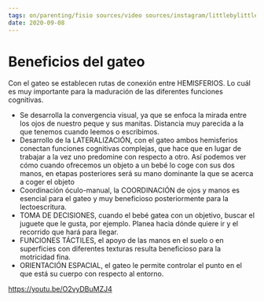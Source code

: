 ```yaml
---
tags: on/parenting/fisio sources/video sources/instagram/littlebylittle
date: 2020-09-08
---
```

# Beneficios del gateo
Con el gateo se establecen rutas de conexión entre HEMISFERIOS. Lo cuál es muy importante para la maduración de las diferentes funciones cognitivas.

- Se desarrolla la convergencia visual, ya que se enfoca la mirada entre los ojos de nuestro peque y sus manitas. Distancia muy parecida a la que
tenemos cuando leemos o escribimos.
- Desarrollo de la LATERALIZACIÓN, con el gateo ambos hemisferios conectan funciones cognitivas
complejas, que hace que en lugar de trabajar a la vez uno predomine con respecto a otro. Así podemos ver cómo cuando ofrecemos un objeto a un bebé lo coge
con sus dos manos, en etapas posteriores será su mano dominante la que se acerca a coger el objeto
- Coordinación óculo-manual, la COORDINACIÓN de ojos y manos es esencial para el gateo y muy
beneficioso posteriormente para la lectoescritura.
- TOMA DE DECISIONES, cuando el bebé gatea con un objetivo, buscar el juguete que le gusta, por ejemplo. Planea hacia dónde quiere ir y el recorrido que hará para llegar.
- FUNCIONES TÁCTILES, el apoyo de las manos en el suelo o en superficies con diferentes texturas
resulta beneficioso para la motricidad fina.
- ORIENTACIÓN ESPACIAL, el gateo le permite controlar el punto en el que está su cuerpo con
respecto al entorno.

https://youtu.be/O2vyDBuMZJ4
